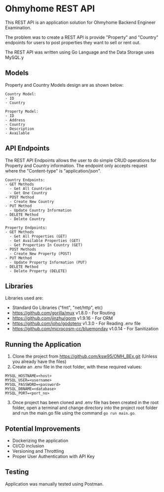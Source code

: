 # Ohmyhome REST API
This REST API is an application solution for Ohmyhome Backend Engineer Examination.

The problem was to create a REST API is provide "Property" and "Country" endpoints for users to post properties they want to sell or rent out.

The REST API was written using Go Language and the Data Storage uses MySQL.y

## Models
Property and Country Models design are as shown below:
```
Country Model:
- ID
- Country
```
```
Property Model:
- ID
- Address
- Country
- Description
- Available
```

## API Endpoints
The REST API Endpoints allows the user to do simple CRUD operations for Property and Country information. The endpoint only accepts request where the "Content-type" is "application/json".

```
Country Endpoints:
- GET Methods
  - Get All Countries 
  - Get One Country
- POST Method
  - Create New Country
- PUT Method
  - Update Country Information
- DELETE Method
  - Delete Country
```
```
Property Endpoints:
- GET Methods
  - Get All Properties (GET)
  - Get Available Properties (GET)
  - Get Properties In Country (GET)
- POST Methods
  - Create New Property (POST)
- PUT Method
  - Update Property Information (PUT)
- DELETE Method
  - Delete Property (DELETE)

```

## Libraries
Libraries used are:
- Standard Go Libraries ("fmt", "net/http", etc)
- https://github.com/gorilla/mux v1.8.0 - For Routing
- https://github.com/jinzhu/gorm v1.9.16 - For ORM
- https://github.com/joho/godotenv v1.3.0 - For Reading .env file
- https://github.com/microcosm-cc/bluemonday v1.0.14 - For Sanitization


## Running the Application

1. Clone the project from https://github.com/ksw95/OMH_BEx.git (Unless you already have the files)
2. Create an .env file in the root folder, with these required values:
```
MYSQL_HOSTNAME=<host>
MYSQL_USER=<username>
MYSQL_PASSWORD=<password>
MYSQL_DBNAME=<database>
MYSQL_PORT=<port_no>
```
3. Once project has been cloned and .env file has been created in the root folder, open a terminal and change directory into the project root folder and run the main.go file using the command ```go run main.go```.

## Potential Improvements
- Dockerizing the application
- CI/CD inclusion
- Versioning and Throttling
- Proper User Authentication with API Key

## Testing
Application was manually tested using Postman.